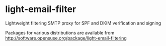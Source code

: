 light-email-filter
==================

Lightweight filtering SMTP proxy for SPF and DKIM verification and signing

Packages for various distributions are available from http://software.opensuse.org/package/light-email-filtering